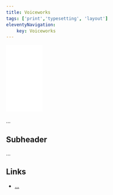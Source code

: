 ```yaml
---
title: Voiceworks
tags: ['print','typesetting', 'layout']
eleventyNavigation:
	key: Voiceworks
---
```


![image](/img/Emblem_White_100px.png)

...

## Subheader

...

## Links
- [...]()